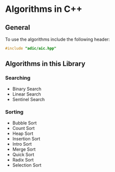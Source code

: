 # Algorithms in C++

## General

To use the algorithms include the following header:

```cpp
#include "adic/aic.hpp"
```

## Algorithms in this Library

### Searching

- Binary Search
- Linear Search
- Sentinel Search

### Sorting

- Bubble Sort
- Count Sort
- Heap Sort
- Insertion Sort
- Intro Sort
- Merge Sort
- Quick Sort
- Radix Sort
- Selection Sort
